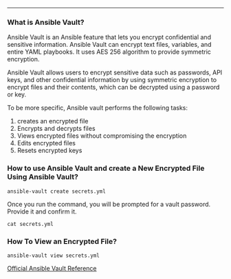 ---
### What is Ansible Vault?
Ansible Vault is an Ansible feature that lets you encrypt confidential and sensitive information. Ansible Vault can encrypt text files, variables, and entire YAML playbooks. It uses AES 256 algorithm to provide symmetric encryption. 

Ansible Vault allows users to encrypt sensitive data such as passwords, API keys, and other confidential information by using symmetric encryption to encrypt files and their contents, which can be decrypted using a password or key.

To be more specific, Ansible vault performs the following tasks:
1. creates an encrypted file
2. Encrypts and decrypts files
3. Views encrypted files without compromising the encryption
4. Edits encrypted files
5. Resets encrypted keys

### How to use Ansible Vault and create a New Encrypted File Using Ansible Vault?

```
ansible-vault create secrets.yml
```
Once you run the command, you will be prompted for a vault password. Provide it and confirm it.

```
cat secrets.yml
```
### How To View an Encrypted File?

```
ansible-vault view secrets.yml
```

[Official Ansible Vault Reference](https://docs.ansible.com/ansible/2.9/user_guide/vault.html)



